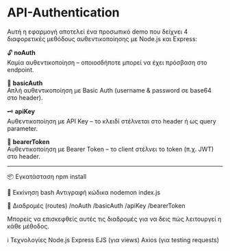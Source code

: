 # API-Authentication

Αυτή η εφαρμογή αποτελεί ένα προσωπικό demo που δείχνει 4 διαφορετικές μεθόδους αυθεντικοποίησης με Node.js και Express:

🔓 **noAuth**  
Καμία αυθεντικοποίηση – οποιοσδήποτε μπορεί να έχει πρόσβαση στο endpoint.

🔑 **basicAuth**  
Απλή αυθεντικοποίηση με Basic Auth (username & password σε base64 στο header).

🗝️ **apiKey**  
Αυθεντικοποίηση με API Key – το κλειδί στέλνεται στο header ή ως query parameter.

🔐 **bearerToken**  
Αυθεντικοποίηση με Bearer Token – το client στέλνει το token (π.χ. JWT) στο header.

---
 📦 Εγκατάσταση
npm install




🚀 Εκκίνηση
bash
Αντιγραφή κώδικα
nodemon index.js


📂 Διαδρομές (routes)
/noAuth
/basicAuth
/apiKey
/bearerToken

Μπορείς να επισκεφθείς αυτές τις διαδρομές για να δεις πώς λειτουργεί η κάθε μέθοδος.


ℹ️ Τεχνολογίες
Node.js
Express
EJS (για views)
Axios (για testing requests)

